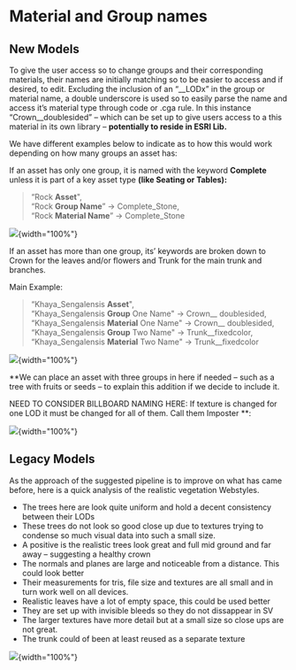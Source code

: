 

# Material and Group names 

## New Models

To give the user access so to change groups and their corresponding
materials, their names are initially matching so to be easier to access
and if desired, to edit. Excluding the inclusion of an “\_\_LODx” in the
group or material name, a double underscore is used so to easily parse
the name and access it’s material type through code or .cga rule. In
this instance “Crown__doublesided” – which can be set up to give users
access to a this material in its own library – **potentially to reside
in ESRI Lib.**

We have different examples below to indicate as to how this would work
depending on how many groups an asset has:

If an asset has only one group, it is named with the keyword
**Complete** unless it is part of a key asset type **(like Seating or
Tables):**

   > “Rock **Asset**",  
   > “Rock **Group Name**” -\> Complete_Stone,  
   > “Rock **Material Name**” -\> Complete_Stone


![](../../images/image50.jpg){width="100%"}

If an asset has more than one group, its’ keywords are broken down to Crown for the leaves and/or flowers and Trunk for the main trunk and branches. 

Main Example:

> “Khaya_Sengalensis **Asset**",  
> “Khaya_Sengalensis **Group** One Name" -\> Crown__ doublesided,  
> “Khaya_Sengalensis **Material** One Name" -\> Crown__ doublesided,  
> “Khaya_Sengalensis **Group** Two Name" -\> Trunk__fixedcolor,  
> “Khaya_Sengalensis **Material** Two Name" -\> Trunk__fixedcolor


![](../../images/image51.jpg){width="100%"}

**We can place an asset with three groups in here if needed – such as a tree with fruits or seeds – to explain this addition if we decide to include it.

NEED TO CONSIDER BILLBOARD NAMING HERE:  If texture is changed for one LOD it must be changed for all of them. Call them Imposter
**:

![](../../images/image52.jpg){width="100%"}


## Legacy Models

As the approach of the suggested pipeline is to improve on what has came before, here is a quick analysis of the realistic vegetation Webstyles.

- The trees here are look quite uniform and hold a decent consistency between their LODs 
- These trees do not look so good close up due to textures trying to condense so much visual data into such a small size. 
- A positive is the realistic trees look great and full mid ground and far away – suggesting a healthy crown
- The normals and planes are large and noticeable from a distance.  This could look better
- Their measurements for tris, file size and textures are all small and in turn work well on all devices.
- Realistic leaves have a lot of empty space, this could be used better
- They are set up with invisible bleeds so they do not dissappear in SV
- The larger textures have more detail but at a small size so close ups are not great.
- The trunk could of been at least reused as a separate texture

![](../../images/image53.jpg){width="100%"}
